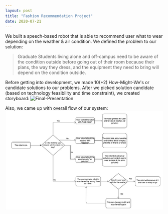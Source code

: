 ```yaml
---
layout: post
title: "Fashion Recommendation Project"
date: 2020-07-21
---
```


We built a speech-based robot that is able to recommend user what to wear depending on the weather & air condition. We defined the problem to our solution:
> Graduate Students living alone and off-campus need to be aware of the condition outside before going out of their room because their plans, the way they dress, and the equipment they need to bring will depend on the condition outside.

Before getting into development, we made 10(+2) How-Might-We's or candidate solutions to our problems. After we picked solution candidate (based on technology feasibility and time constraint), we created storyboard:
<img src="https://i.ibb.co/8m8fMQh/Final-Presentation.jpg" alt="Final-Presentation" border="0"></a>

Also, we came up with overall flow of our system:
![image](../assets/system_flow.jpg)

